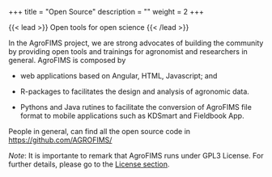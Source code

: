 +++
title = "Open Source"
description = ""
weight = 2
+++

{{< lead >}}
Open tools for open science
{{< /lead >}}


In the AgroFIMS project, we are strong advocates of building the community by providing open tools and trainings for agronomist and researchers in general. AgroFIMS is composed by 

- web applications based on Angular, HTML, Javascript; and 

- R-packages to facilitates the design and analysis of agronomic data.

- Pythons and Java rutines to facilitate the conversion of AgroFIMS file format to mobile applications such as KDSmart and Fieldbook App.

People in general, can find all the open source code in https://github.com/AGROFIMS/


*Note*: It is importante to remark that AgroFIMS runs under GPL3 License. For further details, please go 
to the [License section](https://agrofims.github.io/helpdocs/helpdocs/sourcecode/license/).








<!-- ### Page ordering

By default, pages are sorted on the weight assigned to them in their <code>frontmatter</code>. This is set in <code>config.toml</code>, using <code>orderSectionsby = "weight"</code>. Change this to <code>"title"</code> to sort pages alphabetically based on their title instead. Alternatively, do not assign a weight to any pages and it will also sort them alphabetically on their title.


### Table of contents

By default, a table of contents (ToC) is generated for each page in the right side menu. This can be disabled using:

{{< code >}}
toc = false
{{< /code >}}

in the <code>config.toml</code> or the <code>frontmatter</code> (a page's markdown file) for a page-wide or page-specific disabling of the ToC respectively.

### Google Analytics

Enable Google Analytics by adding your GA tracking ID to the <code>config.toml</code> file, at:
{{< code >}}
googleAnalytics = "XX-XXXXXXXXX-X"
{{< /code >}}
Where <code>XX-XXXXXXXXX-X</code> is your tracking ID.


### Read more navigation

In <code>config.toml</code> or a page's <code>frontmatter</code>, set <code>disableReadmoreNav = true</code> to disable the prev/next buttons at the buttom of every page.


### Search

Disable search by setting <code>disableSearch = true</code> in <code>config.toml</code>.  -->